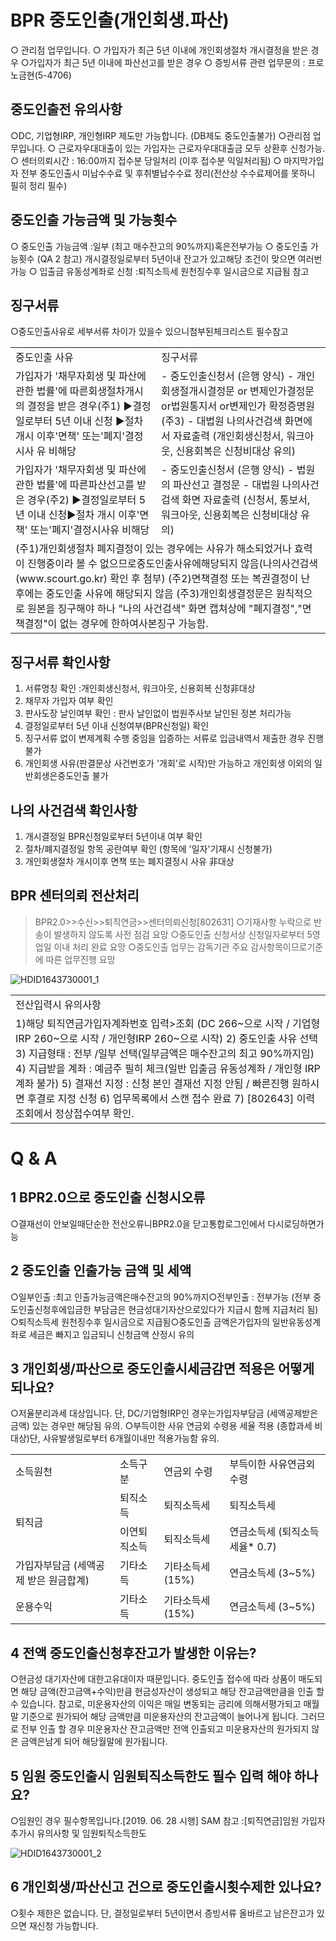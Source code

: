 # BPR 중도인출(개인회생.파산)
○ 관리점 업무입니다.
○ 가입자가 최근 5년 이내에 개인회생절차 개시결정을 받은 경우
○가입자가 최근 5년 이내에 파산선고를 받은 경우
○ 증빙서류 관련 업무문의 : 프로 노금현(5-4706)
## 중도인출전 유의사항
○DC, 기업형IRP, 개인형IRP 제도만 가능합니다.
(DB제도 중도인출불가)
○관리점 업무입니다.
○ 근로자우대대출이 있는 가입자는 근로자우대대출금 모두 상환후 신청가능.
○ 센터의뢰시간 : 16:00까지 접수분 당일처리
(이후 접수분 익일처리됨)
○ 마지막가입자 전부 중도인출시 미납수수료 및 후취별납수수료 정리(전산상 수수료제어를 못하니 필히 정리 필수)
## 중도인출 가능금액 및 가능횟수
○ 중도인출 가능금액 :일부
(최고 매수잔고의 90%까지)혹은전부가능
○ 중도인출 가능횟수
(QA 2 참고)
개시결정일로부터 5년이내 잔고가 있고해당 조건이 맞으면 여러번 가능
○ 입출금 유동성계좌로 신청 :퇴직소득세 원천징수후 일시금으로 지급됨 참고
## 징구서류
○중도인출사유로 세부서류 차이가 있을수 있으니첨부된체크리스트 필수참고

<table><tbody><tr>
<td>
중도인출 사유</td>
<td>징구서류</td></tr><tr>
<td>가입자가 '채무자회생 및 파산에 관한 법률'에 따른회생절차개시의 결정을 받은 경우(주1)
▶결정일로부터 5년 이내 신청
▶절차 개시 이후'면책' 또는'폐지'결정시사 유 비해당</td>
<td>- 중도인출신청서 (은행 양식)
- 개인회생절개시결정문 or 변제인가결정문 or법원통지서 or변제인가 확정증명원(주3)
- 대법원 나의사건검색 화면에서 자료출력
(개인회생신청서, 워크아웃, 신용회복은 신청비대상 유의)</td></tr><tr>
<td>가입자가 '채무자회생 및 파산에 관한 법률'에 따른파산선고를 받은 경우(주2)
▶결정일로부터 5년 이내 신청▶절차 개시 이후'면책' 또는'폐지'결정시사유 비해당</td>
<td>- 중도인출신청서 (은행 양식)
- 법원의 파산선고 결정문
- 대법원 나의사건검색 화면 자료출력
(신청서, 통보서, 워크아웃, 신용회복은 신청비대상 유의)</td></tr><tr>
<td colspan="2">(주1)개인회생절차 폐지결정이 있는 경우에는 사유가 해소되었거나 효력이 진행중이라 볼 수 없으므로중도인출사유에해당되지 않음(나의사건검색 (www.scourt.go.kr) 확인 후 첨부)
(주2)면책결정 또는 복권결정이 난 후에는 중도인출 사유에 해당되지 않음
(주3)개인회생결정문은 원칙적으로 원본을 징구해야 하나 "나의 사건검색" 화면 캡쳐상에 "폐지결정","면책결정"이 없는 경우에 한하여사본징구 가능함.</td></tr></tbody>
</table>


## 징구서류 확인사항
1) 서류명칭 확인 :개인회생신청서, 워크아웃, 신용회복 신청非대상
2) 채무자 가입자 여부 확인
3) 판사도장 날인여부 확인 : 판사 날인없이 법원주사보 날인된 정본 처리가능
4) 결정일로부터 5년 이내 신청여부(BPR신청일) 확인
5) 징구서류 없이 변제계획 수행 중임을 입증하는 서류로 입금내역서 제출한 경우 진행 불가
6) 개인회생 사유(판결문상 사건번호가 '개회'로 시작)만 가능하고 개인회생 이외의 일반회생은중도인출 불가
## 나의 사건검색 확인사항
1) 개시결정일 BPR신청일로부터 5년이내 여부 확인
2) 절차/폐지결정일 항목 공란여부 확인 (항목에 '일자'기재시 신청불가)
3) 개인회생절차 개시이후 면책 또는 폐지결정시 사유 非대상
## BPR 센터의뢰 전산처리
> BPR2.0>>수신>>퇴직연금>>센터의뢰신청[802631]
○기재사항 누락으로 반송이 발생하지 않도록 사전 점검 요망
○중도인출 신청서상 신청일자로부터 5영업일 이내 처리 완료 요망
○중도인출 업무는 감독기관 주요 감사항목이므로기준에 따른 업무진행
요망

![HDID1643730001_1](HDID1643730001_1.jpg)


<table><tbody><tr>
<td>
전산입력시 유의사항</td></tr><tr>
<td>1)해당 퇴직연금가입자계좌번호 입력>조회
(DC 266~으로 시작 / 기업형 IRP 260~으로 시작 / 개인형IRP 260~으로 시작)
2) 중도인출 사유 선택
3) 지급형태 : 전부 /일부 선택(일부금액은 매수잔고의 최고 90%까지임)
4) 지급받을 계좌 : 예금주 필히 체크(일반 입출금 유동성계좌 / 개인형 IRP 계좌 불가)
5) 결재선 지정 : 신청 본인 결재선 지정 안됨 / 빠른진행 원하시면 후결로 지정 신청
6) 업무목록에서 스캔 접수 완료
7) [802643] 이력조회에서 정상접수여부 확인.</td></tr></tbody>
</table>


# Q & A
## 1 BPR2.0으로 중도인출 신청시오류
○결재선이 안보일때단순한 전산오류니BPR2.0을 닫고통합로그인에서 다시로딩하면가능
## 2 중도인출 인출가능 금액 및 세액
○일부인출 :최고 인출가능금액은매수잔고의 90%까지○전부인출 : 전부가능
(전부 중도인출신청후에입금한 부담금은 현금성대기자산으로있다가 지급시 함께 지급처리 됨)
○퇴직소득세 원천징수후 일시금으로 지급됨○중도인출 금액은가입자의 일반유동성계좌로 세금은 빠지고 입금되니 신청금액 산정시 유의
## 3 개인회생/파산으로 중도인출시세금감면 적용은 어떻게 되나요?
○저율분리과세 대상입니다.
단, DC/기업형IRP인 경우는가입자부담금
(세액공제받은금액)
있는 경우만 해당됨 유의.
○부득이한 사유 연금외 수령용 세율 적용
(종합과세 비대상)단, 사유발생일로부터 6개월이내만 적용가능함 유의.

<table><tbody><tr>
<td>
소득원천</td>
<td>
소득구분</td>
<td>
연금외 수령</td>
<td>
부득이한 사유연금외 수령</td></tr><tr>
<td rowspan="2">
퇴직금</td>
<td>
퇴직소득</td>
<td>
퇴직소득세</td>
<td>
퇴직소득세</td></tr><tr>
<td>
이연퇴직소득</td>
<td>
퇴직소득세</td>
<td>
연금소득세 (퇴직소득세율* 0.7)</td></tr><tr>
<td>가입자부담금
(세액공제 받은 원금합계)</td>
<td>
기타소득</td>
<td>
기타소득세(15%)</td>
<td>
연금소득세 (3~5%)</td></tr><tr>
<td>
운용수익</td>
<td>
기타소득</td>
<td>
기타소득세(15%)</td>
<td>
연금소득세 (3~5%)</td></tr></tbody>
</table>


## 4 전액 중도인출신청후잔고가 발생한 이유는?
○현금성 대기자산에 대한고유대이자 때문입니다.
중도인출 접수에 따라 상품이 매도되면 해당 금액(잔고금액+수익)만큼 현금성자산이 생성되고 해당
잔고금액만큼을 인출 할 수 있습니다.
참고로, 미운용자산의 이익은 매일 변동되는 금리에 의해서평가되고 매월말 기준으로 원가되어 해당
금액만큼 미운용자산의 잔고금액이 늘어나게 됩니다.
그러므로 전부 인출 할 경우 미운용자산 잔고금액만 전액 인출되고 미운용자산의 원가되지 않은 금액은남게 되어 해당월말에 원가됩니다.
## 5 임원 중도인출시 임원퇴직소득한도 필수 입력 해야 하나요?
○임원인 경우 필수항목입니다.[2019. 06. 28 시행]
SAM 참고 :[퇴직연금]임원 가입자추가시 유의사항 및 임원퇴직소득한도

![HDID1643730001_2](HDID1643730001_2.jpg)

## 6 개인회생/파산신고 건으로 중도인출시횟수제한 있나요?
○횟수 제한은 없습니다.
단, 결정일로부터 5년이면서 증빙서류 올바르고 남은잔고가 있으면 재신청 가능합니다.
